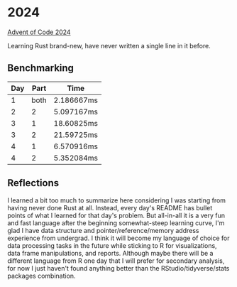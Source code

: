 # 2024

[Advent of Code 2024](https://adventofcode.com/2024)

Learning Rust brand-new, have never written a single line in it before.

## Benchmarking

| Day | Part | Time |
| --- | --- | --- |
| 1 | both | 2.186667ms |
| 2 | 2 | 5.097167ms |
| 3 | 1| 18.60825ms |
| 3 | 2 | 21.59725ms |
| 4 | 1 | 6.570916ms |
| 4 | 2 | 5.352084ms |

## Reflections

I learned a bit too much to summarize here considering I was starting from having never done Rust at all. Instead, every day's README has bullet points of what I learned for that day's problem. But all-in-all it is a very fun and fast language after the beginning somewhat-steep learning curve, I'm glad I have data structure and pointer/reference/memory address experience from undergrad. I think it will become my language of choice for data processing tasks in the future while sticking to R for visualizations, data frame manipulations, and reports. Although maybe there will be a different language from R one day that I will prefer for secondary analysis, for now I just haven't found anything better than the RStudio/tidyverse/stats packages combination.